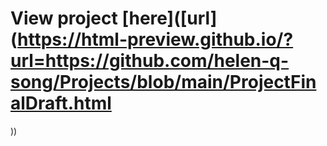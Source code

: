 # View project [here]([url](https://html-preview.github.io/?url=https://github.com/helen-q-song/Projects/blob/main/ProjectFinalDraft.html
))
